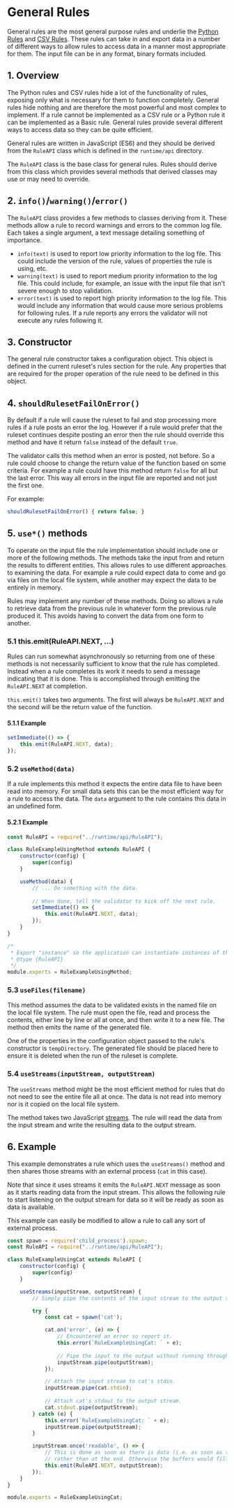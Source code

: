 # General Rules

General rules are the most general purpose rules and underlie the [Python Rules](pythonRules.md) and [CSV Rules](csvRules.md).
These rules can take in and export data in a number of different ways to allow rules to access data in a manner most
appropriate for them. The input file can be in any format, binary formats included.

## 1. Overview

The Python rules and CSV rules hide a lot of the functionality of rules, exposing only what is necessary for them to
function completely. General rules hide nothing and are therefore the most powerful and most complex to implement. If
a rule cannot be implemented as a CSV rule or a Python rule it can be implemented as a Basic rule. General rules provide
several different ways to access data so they can be quite efficient.

General rules are written in JavaScript (ES6) and they should be derived from the `RuleAPI` class which is defined in
the `runtime/api` directory.

The `RuleAPI` class is the base class for general rules. Rules should derive from this class which provides several
methods that derived classes may use or may need to override.

## 2. `info()`/`warning()`/`error()`

The `RuleAPI` class provides a few methods to classes deriving from it. These methods allow a rule to record warnings
and errors to the common log file. Each takes a single argument, a text message detailing something of importance. 

- `info(text)` is used to report low priority information to the log file. This could include the version of the rule,
values of properties the rule is using, etc.
- `warning(text)` is used to report medium priority information to the log file. This could include, for example, an
issue with the input file that isn't severe enough to stop validation.
- `error(text)` is used to report high priority information to the log file. This would include any information that
would cause more serious problems for following rules. If a rule reports any errors the validator will not execute
any rules following it.

## 3. Constructor

The general rule constructor takes a configuration object. This object is defined in the current ruleset's rules section
for the rule. Any properties that are required for the proper operation of the rule need to be defined
in this object.

## 4. `shouldRulesetFailOnError()`

By default if a rule will cause the ruleset to fail and stop processing more rules if a rule posts an error the log.
However if a rule would prefer that the ruleset continues despite posting an error then the rule should override this
method and have it return `false` instead of the default `true`.

The validator calls this method when an error is posted, not before. So a rule could choose to change the return
value of the function based on some criteria. For example a rule could have this method return `false` for all but
the last error. This way all errors in the input file are reported and not just the first one.

For example:
```javascript
shouldRulesetFailOnError() { return false; }
```

## 5. `use*()` methods

To operate on the input file the rule implementation should include one or more of the following methods. The methods
take the input from and return the results to different entities. This allows rules to use different approaches to
examining the data. For example a rule could expect data to come and go via files on the local file system, while
another may expect the data to be entirely in memory.

Rules may implement any number of these methods. Doing so allows a rule to retrieve data from the previous rule in
whatever form the previous rule produced it. This avoids having to convert the data from one form to another.

### 5.1 this.emit(RuleAPI.NEXT, ...)

Rules can run somewhat asynchronously so returning from one of these methods is not necessarily sufficient to know
that the rule has completed. Instead when a rule completes its work it needs to send a message indicating that it is
done. This is accomplished through emitting the `RuleAPI.NEXT` at completion.

`this.emit()` takes two arguments. The first will always be `RuleAPI.NEXT` and the second will be the return value of the
function.

#### 5.1.1 Example

```javascript
setImmediate(() => {
    this.emit(RuleAPI.NEXT, data);
});
```

### 5.2 `useMethod(data)`

If a rule implements this method it expects the entire data file to have been read into memory. For small data sets
this can be the most efficient way for a rule to access the data. The `data` argument to the rule contains this data
in an undefined form.

#### 5.2.1 Example
```javascript
const RuleAPI = require("../runtime/api/RuleAPI");

class RuleExampleUsingMethod extends RuleAPI {
	constructor(config) {
		super(config)
	}

	useMethod(data) {
		// ... Do something with the data.
		
		// When done, tell the validator to kick off the next rule.
		setImmediate(() => {
			this.emit(RuleAPI.NEXT, data);
		});
	}
}

/*
 * Export "instance" so the application can instantiate instances of this class without knowing the name of the class.
 * @type {RuleAPI}
 */
module.exports = RuleExampleUsingMethod;
```

### 5.3 `useFiles(filename)`

This method assumes the data to be validated exists in the named file on the local file system. The rule must open
the file, read and process the contents, either line by line or all at once, and then write it to a new file. The
method then emits the name of the generated file.

One of the properties in the configuration object passed to the rule's constructor is `tempDirectory`. The generated
file should be placed here to ensure it is deleted when the run of the ruleset is complete.

### 5.4 `useStreams(inputStream, outputStream)`

The `useStreams` method might be the most efficient method for rules that do not need to see the entire file all
at once. The data is not read into memory nor is it copied on the local file system.

The method takes two JavaScript [streams](https://nodejs.org/api/stream.html). The rule will read the data from the
input stream and write the resulting data to the output stream.

## 6. Example

This example demonstrates a rule which uses the `useStreams()` method and then shares those streams with an external
process (`cat` in this case).

Note that since it uses streams it emits the `RuleAPI.NEXT` message as soon as it starts reading data from the input
stream. This allows the following rule to start listening on the output stream for data so it will be ready as soon
as data is available.

This example can easily be modified to allow a rule to call any sort of external process.

```javascript
const spawn = require('child_process').spawn;
const RuleAPI = require("../runtime/api/RuleAPI");

class RuleExampleUsingCat extends RuleAPI {
	constructor(config) {
		super(config)
	}

	useStreams(inputStream, outputStream) {
		// Simply pipe the contents of the input stream to the output stream through the "cat" command.

		try {
			const cat = spawn('cat');

			cat.on('error', (e) => {
				// Encountered an error so report it.
				this.error(`RuleExampleUsingCat: ` + e);
				
				// Pipe the input to the output without running through 'cat'.
				inputStream.pipe(outputStream);
			});

			// Attach the input stream to cat's stdin.
			inputStream.pipe(cat.stdin);
			
			// Attach cat's stdout to the output stream.
			cat.stdout.pipe(outputStream);
		} catch (e) {
			this.error(`RuleExampleUsingCat: ` + e);
			inputStream.pipe(outputStream);
		}

		inputStream.once('readable', () => {
			// This is done as soon as there is data (i.e. as soon as the input stream is 'readable')
			// rather than at the end. Otherwise the buffers would fill and overflow without any way to drain them.
			this.emit(RuleAPI.NEXT, outputStream);
		});
	}
}

module.exports = RuleExampleUsingCat;
```